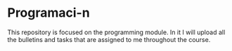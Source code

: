 # Programaci-n

This repository is focused on the programming module. In it I will upload all the bulletins and tasks that are assigned to me throughout the course.
